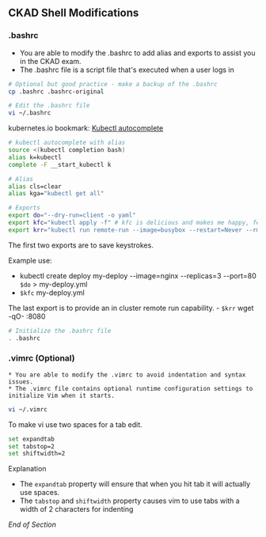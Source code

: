 ## CKAD Shell Modifications

### .bashrc

- You are able to modify the .bashrc to add alias and exports to assist you in the CKAD exam.
- The .bashrc file is a script file that's executed when a user logs in

```bash
# Optional but good practice - make a backup of the .bashrc
cp .bashrc .bashrc-original
```

```bash
# Edit the .bashrc file
vi ~/.bashrc
```

kubernetes.io bookmark: [Kubectl autocomplete](https://kubernetes.io/docs/reference/kubectl/cheatsheet/#bash)

```bash
# kubectl autocomplete with alias
source <(kubectl completion bash)
alias k=kubectl
complete -F __start_kubectl k

# Alias
alias cls=clear
alias kga="kubectl get all"

# Exports
export do="--dry-run=client -o yaml"
export kfc="kubectl apply -f" # kfc is delicious and makes me happy, feel free to change to kaf
export krr="kubectl run remote-run --image=busybox --restart=Never --rm -it --"
```

The first two exports are to save keystrokes.

Example use:

- kubectl create deploy my-deploy --image=nginx --replicas=3 --port=80 `$do` > my-deploy.yml
- `$kfc` my-deploy.yml

The last export is to provide an in cluster remote run capability. - `$krr` wget -qO- <service>:8080

```bash
# Initialize the .bashrc file
. .bashrc
```

### .vimrc (Optional)

    * You are able to modify the .vimrc to avoid indentation and syntax issues.
    * The .vimrc file contains optional runtime configuration settings to initialize Vim when it starts.

```bash
vi ~/.vimrc
```

To make vi use two spaces for a tab edit.

```bash
set expandtab
set tabstop=2
set shiftwidth=2
```

Explanation

- The `expandtab` property will ensure that when you hit tab it will actually use spaces.
- The `tabstop` and `shiftwidth` property causes vim to use tabs with a width of 2 characters for indenting

_End of Section_
